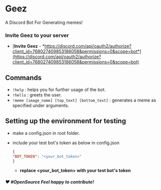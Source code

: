 # Geez

A Discord Bot For Generating memes!

### Invite Geez to your server

- [**Invite Geez** - *https://discord.com/api/oauth2/authorize?client_id=768027409853186058&permissions=0&scope=bot*](https://discord.com/api/oauth2/authorize?client_id=768027409853186058&permissions=0&scope=bot)

## Commands

- `!help` : helps you for further usage of the bot.
- `!hello` : greets the user.
- `!meme [image_name] [top_text] [bottom_text]` : generates a meme as specified under arguments.

## Setting up the environment for testing

- make a config.json in root folder.
- include your test bot's token as below in config.json

    ```json
    {
    "BOT_TOKEN": "<your_bot_token>"
    }
    ```

  - **replace <your_bot_token> with your test bot's token**

#### ***❤ #OpenSource*** *Feel happy to contribute!*

